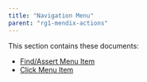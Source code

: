 ```yaml
---
title: "Navigation Menu"
parent: "rg1-mendix-actions"
---
```


This section contains these documents:

* [Find/Assert Menu Item](rg1-findassert-menu-item)
* [Click Menu Item](rg1-click-menu-item)
